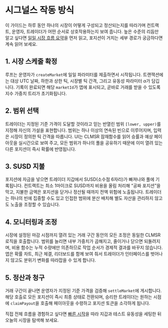 # 시그널스 작동 방식

이 가이드는 하루 동안 하나의 시장이 어떻게 구성되고 정산되는지를 따라가며 컨트랙트, 운영자, 트레이더가 어떤 순서로 상호작용하는지 보여 줍니다. 높은 수준의 리듬만 알고 싶다면 [일일 시장 흐름 요약](./market-flow-overview.md)을 먼저 읽고, 포지션이 거치는 세부 경로가 궁금하다면 계속 읽어 보세요.

## 1. 시장 스케줄 확정

루프는 운영자가 `createMarket`에 일일 파라미터를 제출하면서 시작됩니다. 트랜잭션에는 대상 UTC 날짜, 하한과 상한 틱, 시장별 틱 간격, 그리고 유동성 파라미터 $\alpha$가 담깁니다. 기록이 완료되면 해당 `marketId`가 앱에 표시되고, 곧바로 거래를 받을 수 있도록 지수 가중치 트리가 초기화됩니다.

## 2. 범위 선택

트레이더는 지정된 기준 가격이 도달할 것이라고 믿는 반열린 범위 `[lower, upper)`를 지정해 자신의 가설을 표현합니다. 범위는 하나 이상의 연속된 빈으로 이루어지며, 입력은 시장이 정의한 틱 간격을 따릅니다. UI는 CLMSR 잠재함수를 읽어 승률과 예상 페이아웃을 실시간으로 보여 주고, 모든 범위가 하나의 풀을 공유하기 때문에 이미 열려 있는 다른 포지션이 즉시 확률에 반영됩니다.

## 3. SUSD 지불

포지션에 자금을 넣으면 트레이더 지갑에서 SUSD(소수점 6자리)가 빠져나와 풀에 기록됩니다. 컨트랙트는 최소 1마이크로 SUSD까지 비용을 올림 처리해 “공짜 포지션”을 막고, 지불한 금액은 포지션을 닫거나 정산될 때까지 전액 위험에 노출됩니다. 트레이더는 하나의 빈에 집중할 수도 있고 인접한 범위에 분산 배치해 별도 자산을 관리하지 않고도 노출을 조정할 수 있습니다.

## 4. 모니터링과 조정

시장에 설정된 마감 시점까지 열려 있는 거래 구간 동안의 모든 조정은 동일한 CLMSR 로직을 호출합니다. 범위를 늘리면 내부 가중치가 곱해지고, 줄이거나 닫으면 되돌려지며, 비용 함수는 누적 수량에만 의존하므로 작업 순서가 경제적 결과를 바꾸지 않습니다. 앱은 확률 차트, 최근 체결, 리더보드를 함께 보여 줘서 트레이더가 인터페이스를 벗어나지 않고도 분위기 변화를 따라잡을 수 있게 합니다.

## 5. 정산과 청구

거래 구간이 끝나면 운영자가 지정된 기준 가격을 검증해 `settleMarket`에 게시합니다. 해당 호출로 모든 포지션이 즉시 최종 상태로 전환되며, 승리한 트레이더는 원하는 시점에 `claimPayout`을 호출해 페이아웃을 수령하고 포지션 토큰을 소각하게 됩니다.

직접 전체 흐름을 경험하고 싶다면 [빠른 시작](/docs/quickstart)을 따라 지갑과 테스트 유동성을 세팅한 뒤 오늘의 시장을 탐색해 보세요.
